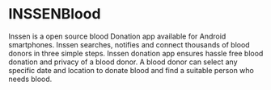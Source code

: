 # INSSENBlood
Inssen is a open source blood Donation app available for Android smartphones. 
Inssen searches, notifies and connect thousands of blood donors in three simple steps. 
Inssen donation app ensures hassle free blood donation and privacy of a blood donor. 
A blood donor can select any specific date and location to donate blood and find a suitable person who needs blood.
